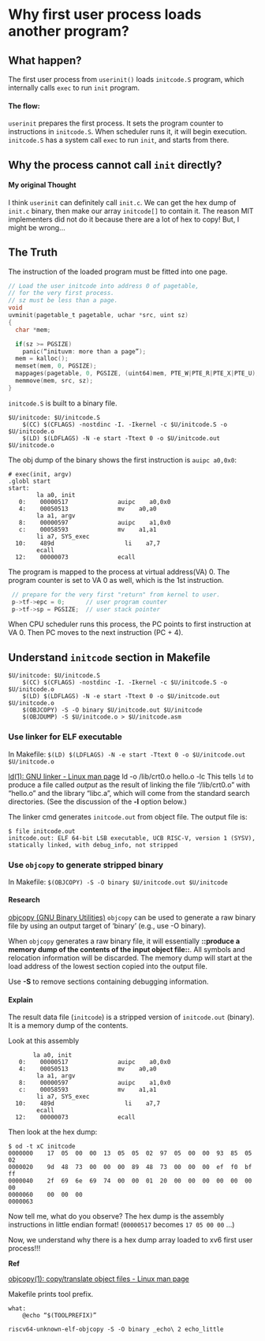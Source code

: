 # Why first user process loads another program?

## What happen?

The first user process from `userinit()` loads `initcode.S` program, which internally calls `exec` to run `init` program.

#### The flow:

`userinit` prepares the first process. It sets the program counter to instructions in `initcode.S`. When scheduler runs it, it will begin execution. `initcode.S` has a system call `exec` to run `init`, and starts from there.

## Why the process cannot call `init` directly?

#### My original Thought

I think `userinit` can definitely call `init.c`. We can get the hex dump of `init.c` binary, then make our array `initcode[]` to contain it. The reason MIT implementers did not do it because there are a lot of hex to copy! But, I might be wrong…

## The Truth

The instruction of the loaded program must be fitted into one page.

```c
// Load the user initcode into address 0 of pagetable,
// for the very first process.
// sz must be less than a page.
void
uvminit(pagetable_t pagetable, uchar *src, uint sz)
{
  char *mem;

  if(sz >= PGSIZE)
    panic(“inituvm: more than a page”);
  mem = kalloc();
  memset(mem, 0, PGSIZE);
  mappages(pagetable, 0, PGSIZE, (uint64)mem, PTE_W|PTE_R|PTE_X|PTE_U);
  memmove(mem, src, sz);
}
```

`initcode.S` is built to a binary file.

```text
$U/initcode: $U/initcode.S
    $(CC) $(CFLAGS) -nostdinc -I. -Ikernel -c $U/initcode.S -o $U/initcode.o
    $(LD) $(LDFLAGS) -N -e start -Ttext 0 -o $U/initcode.out $U/initcode.o
```

The obj dump of the binary shows the first instruction is `auipc a0,0x0`:

```text
# exec(init, argv)
.globl start
start:
        la a0, init
   0:    00000517              auipc    a0,0x0
   4:    00050513              mv    a0,a0
        la a1, argv
   8:    00000597              auipc    a1,0x0
   c:    00058593              mv    a1,a1
        li a7, SYS_exec
  10:    489d                    li    a7,7
        ecall
  12:    00000073              ecall
```

The program is mapped to the process at virtual address\(VA\) 0. The program counter is set to VA 0 as well, which is the 1st instruction.

```c
 // prepare for the very first "return" from kernel to user.
 p->tf->epc = 0;      // user program counter
 p->tf->sp = PGSIZE;  // user stack pointer
```

When CPU scheduler runs this process, the PC points to first instruction at VA 0. Then PC moves to the next instruction \(PC + 4\).

## Understand `initcode` section in Makefile

```text
$U/initcode: $U/initcode.S
    $(CC) $(CFLAGS) -nostdinc -I. -Ikernel -c $U/initcode.S -o $U/initcode.o
    $(LD) $(LDFLAGS) -N -e start -Ttext 0 -o $U/initcode.out $U/initcode.o
    $(OBJCOPY) -S -O binary $U/initcode.out $U/initcode
    $(OBJDUMP) -S $U/initcode.o > $U/initcode.asm
```

### Use linker for ELF executable

In Makefile: `$(LD) $(LDFLAGS) -N -e start -Ttext 0 -o $U/initcode.out $U/initcode.o`

[ld\(1\): GNU linker - Linux man page](https://linux.die.net/man/1/ld) ld -o  /lib/crt0.o hello.o -lc This tells `ld` to produce a file called _output_ as the result of linking the file “/lib/crt0.o” with “hello.o” and the library “libc.a”, which will come from the standard search directories. \(See the discussion of the **-l** option below.\)

The linker cmd generates `initcode.out` from object file. The output file is:

```text
$ file initcode.out
initcode.out: ELF 64-bit LSB executable, UCB RISC-V, version 1 (SYSV), statically linked, with debug_info, not stripped
```

### Use `objcopy` to generate stripped binary

In Makefile: `$(OBJCOPY) -S -O binary $U/initcode.out $U/initcode`

#### Research

[objcopy \(GNU Binary Utilities\)](https://sourceware.org/binutils/docs/binutils/objcopy.html) `objcopy` can be used to generate a raw binary file by using an output target of ‘binary’ \(e.g., use -O binary\).

When `objcopy` generates a raw binary file, it will essentially **::produce a memory dump of the contents of the input object file::**. All symbols and relocation information will be discarded. The memory dump will start at the load address of the lowest section copied into the output file.

Use **-S** to remove sections containing debugging information.

#### Explain

The result data file \(`initcode`\) is a stripped version of `initcode.out` \(binary\). It is a memory dump of the contents.

Look at this assembly

```text
       la a0, init
   0:    00000517              auipc    a0,0x0
   4:    00050513              mv    a0,a0
        la a1, argv
   8:    00000597              auipc    a1,0x0
   c:    00058593              mv    a1,a1
        li a7, SYS_exec
  10:    489d                    li    a7,7
        ecall
  12:    00000073              ecall
```

Then look at the hex dump:

```text
$ od -t xC initcode
0000000    17  05  00  00  13  05  05  02  97  05  00  00  93  85  05  02
0000020    9d  48  73  00  00  00  89  48  73  00  00  00  ef  f0  bf  ff
0000040    2f  69  6e  69  74  00  00  01  20  00  00  00  00  00  00  00
0000060    00  00  00
0000063
```

Now tell me, what do you observe? The hex dump is the assembly instructions in little endian format! \(`00000517` becomes `17 05 00 00` …\)

Now, we understand why there is a hex dump array loaded to xv6 first user process!!!

**Ref**

[objcopy\(1\): copy/translate object files - Linux man page](https://linux.die.net/man/1/objcopy)

Makefile prints tool prefix.

```text
what:
    @echo “$(TOOLPREFIX)”
```

```text
riscv64-unknown-elf-objcopy -S -O binary _echo\ 2 echo_little
```


